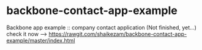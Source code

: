 # backbone-contact-app-example
Backbone app  example :: company contact application (Not finished, yet...)
check it now --> https://rawgit.com/shaikezam/backbone-contact-app-example/master/index.html
